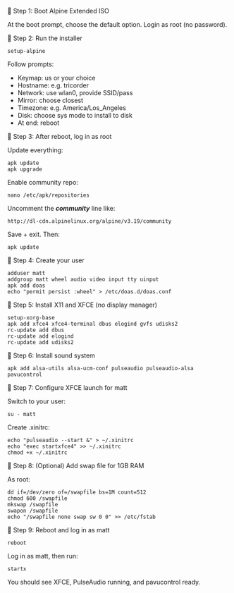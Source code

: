
🔹 Step 1: Boot Alpine Extended ISO

At the boot prompt, choose the default option.
Login as root (no password).

🔹 Step 2: Run the installer

    setup-alpine

Follow prompts:

- Keymap: us or your choice
- Hostname: e.g. tricorder
- Network: use wlan0, provide SSID/pass
- Mirror: choose closest
- Timezone: e.g. America/Los_Angeles
- Disk: choose sys mode to install to disk
- At end: reboot

🔹 Step 3: After reboot, log in as root

Update everything:

    apk update
    apk upgrade

Enable community repo:

    nano /etc/apk/repositories

Uncomment the ***community*** line like:

    http://dl-cdn.alpinelinux.org/alpine/v3.19/community

Save + exit. Then:

    apk update

🔹 Step 4: Create your user

    adduser matt
    addgroup matt wheel audio video input tty uinput
    apk add doas
    echo "permit persist :wheel" > /etc/doas.d/doas.conf

🔹 Step 5: Install X11 and XFCE (no display manager)

    setup-xorg-base
    apk add xfce4 xfce4-terminal dbus elogind gvfs udisks2
    rc-update add dbus
    rc-update add elogind
    rc-update add udisks2

🔹 Step 6: Install sound system

    apk add alsa-utils alsa-ucm-conf pulseaudio pulseaudio-alsa pavucontrol

🔹 Step 7: Configure XFCE launch for matt

Switch to your user:

    su - matt

Create .xinitrc:

    echo "pulseaudio --start &" > ~/.xinitrc
    echo "exec startxfce4" >> ~/.xinitrc
    chmod +x ~/.xinitrc

🔹 Step 8: (Optional) Add swap file for 1GB RAM

As root:

    dd if=/dev/zero of=/swapfile bs=1M count=512
    chmod 600 /swapfile
    mkswap /swapfile
    swapon /swapfile
    echo "/swapfile none swap sw 0 0" >> /etc/fstab

🔹 Step 9: Reboot and log in as matt

    reboot

Log in as matt, then run:

    startx

You should see XFCE, PulseAudio running, and pavucontrol ready.



 
